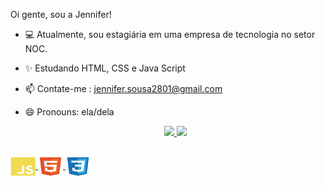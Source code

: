 Oi gente, sou a Jennifer! 

- 💻 Atualmente, sou estagiária em uma empresa de tecnologia no setor NOC.
- ✨ Estudando HTML, CSS e Java Script
- 📫 Contate-me : jennifer.sousa2801@gmail.com
- 😄 Pronouns: ela/dela

   <div align="center">
  <a href="https://github.com/jenni-fer-sousa">
  <img height="180em" src="https://github-readme-stats.vercel.app/api?username=jenni-fer-sousa&show_icons=true&theme=dracula&include_all_commits=true&count_private=true"/>
  <img height="180em" src="https://github-readme-stats.vercel.app/api/top-langs/?username=jenni-fer-sousa&layout=compact&langs_count=7&theme=dracula"/>
    
</div>
  
  <div style="display: inline_block"><br>
  <img align="center" alt="Rafa-Js" height="30" width="40" src="https://raw.githubusercontent.com/devicons/devicon/master/icons/javascript/javascript-plain.svg">
  <img align="center" alt="Rafa-HTML" height="30" width="40" src="https://raw.githubusercontent.com/devicons/devicon/master/icons/html5/html5-original.svg">
  <img align="center" alt="Rafa-CSS" height="30" width="40" src="https://raw.githubusercontent.com/devicons/devicon/master/icons/css3/css3-original.svg">
  
</div>
  
  ##
 
<div> 
 

